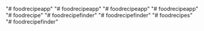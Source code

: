 "# foodrecipeapp" 
"# foodrecipeapp" 
"# foodrecipeapp" 
"# foodrecipeapp" 
"# foodrecipe" 
"# foodrecipefinder" 
"# foodrecipefinder" 
"# foodrecipes" 
"# foodrecipefinder" 

